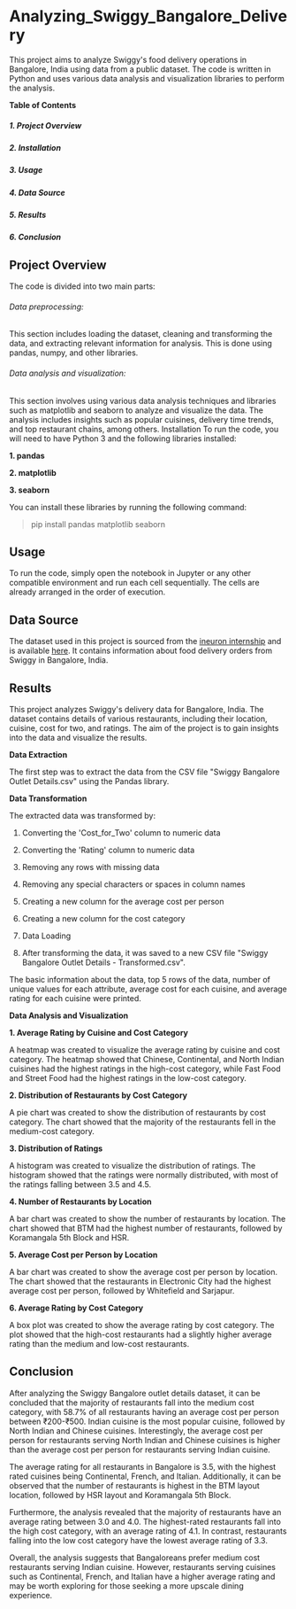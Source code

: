 # Analyzing_Swiggy_Bangalore_Delivery
This project aims to analyze Swiggy's food delivery operations in Bangalore, India using data from a public dataset. The code is written in Python and uses various data analysis and visualization libraries to perform the analysis.

**Table of Contents**

##### 1. Project Overview

##### 2. Installation

##### 3. Usage

##### 4. Data Source

##### 5. Results

##### 6. Conclusion

## Project Overview
The code is divided into two main parts:

######  Data preprocessing: 
This section includes loading the dataset, cleaning and transforming the data, and extracting relevant information for analysis. This is done using pandas, numpy, and other libraries.

###### Data analysis and visualization: 
This section involves using various data analysis techniques and libraries such as matplotlib and seaborn to analyze and visualize the data. The analysis includes insights such as popular cuisines, delivery time trends, and top restaurant chains, among others.
Installation
To run the code, you will need to have Python 3 and the following libraries installed:

**1. pandas**

**2. matplotlib**

**3. seaborn**

You can install these libraries by running the following command:

> pip install pandas matplotlib seaborn

## Usage

To run the code, simply open the notebook in Jupyter or any other compatible environment and run each cell sequentially. The cells are already arranged in the order of execution.

## Data Source

The dataset used in this project is sourced from the [ineuron internship](https://internship.ineuron.ai/) and is available [here](https://drive.google.com/file/d/1FwL6jfwfL5Na_6Pacbv5rjrz9zu5h_i-/view). It contains information about food delivery orders from Swiggy in Bangalore, India.

## Results


This project analyzes Swiggy's delivery data for Bangalore, India. The dataset contains details of various restaurants, including their location, cuisine, cost for two, and ratings. The aim of the project is to gain insights into the data and visualize the results.

**Data Extraction**

The first step was to extract the data from the CSV file "Swiggy Bangalore Outlet Details.csv" using the Pandas library.

**Data Transformation**

The extracted data was transformed by:


1. Converting the 'Cost_for_Two' column to numeric data

2. Converting the 'Rating' column to numeric data

3. Removing any rows with missing data

4. Removing any special characters or spaces in column names

5. Creating a new column for the average cost per person

6. Creating a new column for the cost category

7. Data Loading

8. After transforming the data, it was saved to a new CSV file "Swiggy Bangalore Outlet Details - Transformed.csv".


The basic information about the data, top 5 rows of the data, number of unique values for each attribute, average cost for each cuisine, and average rating for each cuisine were printed.

**Data Analysis and Visualization**

**1. Average Rating by Cuisine and Cost Category**

A heatmap was created to visualize the average rating by cuisine and cost category. The heatmap showed that Chinese, Continental, and North Indian cuisines had the highest ratings in the high-cost category, while Fast Food and Street Food had the highest ratings in the low-cost category.

**2. Distribution of Restaurants by Cost Category**

A pie chart was created to show the distribution of restaurants by cost category. The chart showed that the majority of the restaurants fell in the medium-cost category.

**3. Distribution of Ratings**

A histogram was created to visualize the distribution of ratings. The histogram showed that the ratings were normally distributed, with most of the ratings falling between 3.5 and 4.5.

**4. Number of Restaurants by Location**

A bar chart was created to show the number of restaurants by location. The chart showed that BTM had the highest number of restaurants, followed by Koramangala 5th Block and HSR.

**5. Average Cost per Person by Location**

A bar chart was created to show the average cost per person by location. The chart showed that the restaurants in Electronic City had the highest average cost per person, followed by Whitefield and Sarjapur.

**6. Average Rating by Cost Category**

A box plot was created to show the average rating by cost category. The plot showed that the high-cost restaurants had a slightly higher average rating than the medium and low-cost restaurants.

## Conclusion

After analyzing the Swiggy Bangalore outlet details dataset, it can be concluded that the majority of restaurants fall into the medium cost category, with 58.7% of all restaurants having an average cost per person between ₹200-₹500. Indian cuisine is the most popular cuisine, followed by North Indian and Chinese cuisines. Interestingly, the average cost per person for restaurants serving North Indian and Chinese cuisines is higher than the average cost per person for restaurants serving Indian cuisine.

The average rating for all restaurants in Bangalore is 3.5, with the highest rated cuisines being Continental, French, and Italian. Additionally, it can be observed that the number of restaurants is highest in the BTM layout location, followed by HSR layout and Koramangala 5th Block.

Furthermore, the analysis revealed that the majority of restaurants have an average rating between 3.0 and 4.0. The highest-rated restaurants fall into the high cost category, with an average rating of 4.1. In contrast, restaurants falling into the low cost category have the lowest average rating of 3.3.

Overall, the analysis suggests that Bangaloreans prefer medium cost restaurants serving Indian cuisine. However, restaurants serving cuisines such as Continental, French, and Italian have a higher average rating and may be worth exploring for those seeking a more upscale dining experience.
